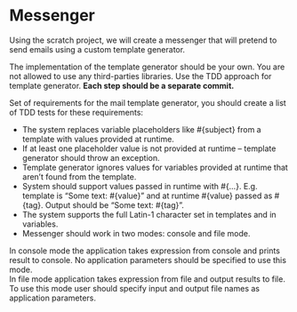 # Messenger 

Using the scratch project, we will create a messenger that will pretend to send emails using a custom template generator.  

The implementation of the template generator should be your own. You are not allowed to use any third-parties libraries. Use the TDD approach for template generator. **Each step should be a separate commit.**  

Set of requirements for the mail template generator, you should create a list of TDD tests for these requirements: 

* The system replaces variable placeholders like #{subject} from a template with values provided at runtime. 
* If at least one placeholder value is not provided at runtime – template generator should throw an exception.
* Template generator ignores values for variables provided at runtime that aren’t found from the template. 
* System should support values passed in runtime with #{…}. E.g. template is  “Some text: #{value}” and  at runtime #{value} passed as  #{tag}. Output should be “Some text: #{tag}”. 
* The system supports the full Latin-1 character set in templates and in variables. 
* Messenger should work in two modes: console and file mode.  

In console mode the application takes expression from console and prints result to console. No application parameters should be specified to use this mode.  
In file mode application takes expression from file and output results to file. To use this mode user should specify input and output file names as application parameters.  
